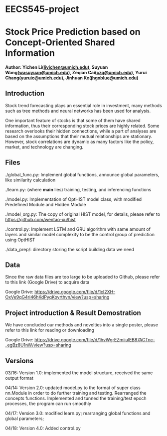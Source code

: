 # EECS545-project

# Stock Price Prediction based on Concept-Oriented Shared Information
#### Author: Yichen Li(liyichen@umich.edu), Suyuan Wang(wasuyuan@umich.edu), Zeqian Cai(czq@umich.edu), Yurui Chang(yuruic@umich.edu), Jinhuan Ke(jhgoblue@umich.edu)

## Introduction
Stock trend forecasting plays an essential role in investment, many methods such as tree methods and neural networks has been used for analysis. 

One important feature of stocks is that some of them have shared information, thus their corresponding stock prices are highly related. Some research overlooks their hidden connections, while a part of analyses are based on the assumptions that their mutual relationships are stationary. However, stock correlations are dynamic as many factors like the policy, market, and technology are changing.

## Files
./global_func.py: Implement global functions, announce global parameters, like similarity calculation  

./learn.py: (where __main__ lies) training, testing, and inferencing functions

./model.py: Implementation of OptHIST model class, with modified Predefined Module and Hidden Module

./model_org.py: The copy of original HIST model, for details, please refer to https://github.com/wentao-xu/hist  

./control.py: Implement LSTM and GRU algorithm with same amount of layers and similar model complexity to be the control group of prediction using OptHIST

./data_prep/: directory storing the script building data we need

## Data
Since the raw data files are too large to be uploaded to Github, please refer to this link (Google Drive) to acquire data

Google Drive: https://drive.google.com/file/d/1cI2XH-OxVe9qG4ri46hKdPyqKoyrthvn/view?usp=sharing

## Project introduction & Result Demostration
We have concluded our methods and novelties into a single poster, please refer to this link for reading or downloading 

Google Drive: https://drive.google.com/file/d/1hvWgrEZmiiulEB87ACTnc-_egBz8U1nW/view?usp=sharing

## Versions
03/16: Version 1.0: implemented the model structure, received the same output format

04/14: Version 2.0: updated model.py to the format of super class nn.Module in order to do further training and testing. Rearranged the concepts functions. Implemented and tunned the training/test epoch processes, the program can run smoothly

04/17: Version 3.0: modified learn.py; rearranging global functions and global parameters;

04/18: Version 4.0: Added control.py
